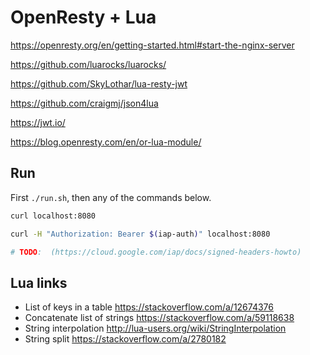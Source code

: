 # OpenResty + Lua

https://openresty.org/en/getting-started.html#start-the-nginx-server

https://github.com/luarocks/luarocks/

https://github.com/SkyLothar/lua-resty-jwt

https://github.com/craigmj/json4lua

https://jwt.io/

https://blog.openresty.com/en/or-lua-module/

## Run

First `./run.sh`, then any of the commands below.

```bash
curl localhost:8080

curl -H "Authorization: Bearer $(iap-auth)" localhost:8080

# TODO:  (https://cloud.google.com/iap/docs/signed-headers-howto)
```

## Lua links

- List of keys in a table https://stackoverflow.com/a/12674376
- Concatenate list of strings https://stackoverflow.com/a/59118638
- String interpolation http://lua-users.org/wiki/StringInterpolation
- String split https://stackoverflow.com/a/2780182
